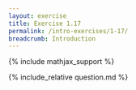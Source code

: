 ```yaml
---
layout: exercise
title: Exercise 1.17
permalink: /intro-exercises/1-17/
breadcrumb: Introduction
---
```


{% include mathjax_support %}

<div><i class="arrow-up loader" data-chapter="intro-exercises" data-exercise="ex_17" data-rating="0"></i></div>
{% include_relative question.md %}
